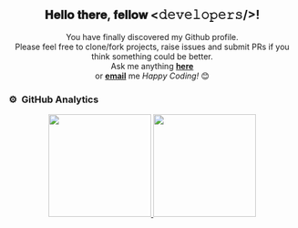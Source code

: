 <div align="center">
  <h2> 𝐇𝐞𝐥𝐥𝐨 𝐭𝐡𝐞𝐫𝐞, 𝐟𝐞𝐥𝐥𝐨𝐰 <𝚍𝚎𝚟𝚎𝚕𝚘𝚙𝚎𝚛𝚜/>! </h2>
</div>

<div align="center">
  You have finally discovered my Github profile. <br>
  Please feel free to clone/fork projects, raise issues and submit PRs if you think something could be better. <br>
  Ask me anything <a href="https://github.com/DhruviSherathiya/DhruviSherathiya/issues/new"><b>here</b></a><br>
  or <a href="mailto:dhruvisherathiya921@gmail.com"><b>email</b></a> me
  <i>Happy Coding!</i> 😊
</div>

### ⚙️ &nbsp;GitHub Analytics
<p align="center">
<a href="https://github.com/DhruviSherathiya">
  <img height="180em" src="https://github-readme-stats-eight-theta.vercel.app/api?username=DhruviSherathiya&show_icons=true&theme=algolia&include_all_commits=true&count_private=true"/>
  <img height="180em" src="https://github-readme-stats-eight-theta.vercel.app/api/top-langs/?username=DhruviSherathiya&layout=compact&langs_count=8&theme=algolia"/>
</a>
</p>
